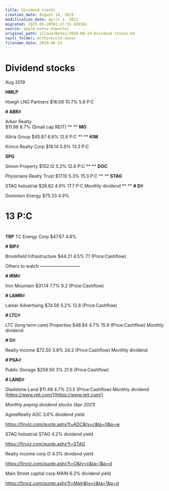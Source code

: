 ```yaml
---
title: Dividend stocks
creation_date: August 14, 2019
modification_date: April 2, 2021
migrated: 2025-09-20T01:27:55.926561
source: apple-notes-exporter
original_path: iCloud/Notes/2019-08-14-Dividend stocks.md
vault_folder: Archive/old-notes
filename_date: 2019-08-14
---
```



# Dividend stocks

Aug 2019

**HMLP**

Hoegh LNG Partners
$16.08
10.7%
5.8 P:C

**# ABR**# 

Arbor Realty  
$11.96
8.7%
(Small cap REIT)
**
**
**MO**

Altria Group
$45.87
6.8%
12.6 P:C
**
**
**KIM**

Kimco Realty Corp
$18.14
5.9%
13.3 P:C

**SPG**

Simon Property
$152.12
5.3%
12.6 P:C
**
**
**DOC**

Physicians Realty Trust
$17.10
5.3%
15.3 P:C
**
**
**STAG**

STAG Industrial
$28.82
4.9%
17.7 P:C
Monthly dividend 
**
**
**# D**# 

Dominion Energy 
$75.33
4.9%
# 13 P:C
# 

**TRP**
TC Energy Corp
$47.67
4.8%

**# BIP**# 

Brookfield Infrastructure 
$44.21
4.5%
7.1 (Price:Cashflow)

Others to watch
—————————

**# IRM**# 

Iron Mountain
$31.14
7.7%
9.2 (Price:Cashflow)

**# LAMR**# 

Lamar Advertising 
$74.56
5.2%
12.8 (Price:Cashflow)

**# LTC**# 

LTC (long term care) Properties 
$48.84
4.7%
15.9 (Price:Cashflow)
Monthly dividend

**# O**# 

Realty Income 
$72.50
3.8%
24.2 (Price:Cashflow)
Monthly dividend

**# PSA**# 

Public Storage
$259.50
3%
21.6 (Price:Cashflow)

**# LAND**# 

Gladstone Land 
$11.49
4.7%
23.5 (Price:Cashflow)
Monthly dividend
[https://www.reit.com/](https://www.reit.com/)

_Monthly paying dividend stocks (Apr 2021)_

AgreeRealty
ADC
3.6% dividend yield 

https://finviz.com/quote.ashx?t=ADC&ty=c&ta=0&p=w

STAG Industrial
STAG
4.2% dividend yield 

https://finviz.com/quote.ashx?t=STAG

Realty income corp
O
4.3% dividend yield 

https://finviz.com/quote.ashx?t=O&ty=c&ta=1&p=d

Main Street capital corp 
MAIN
6.2% dividend yield 

https://finviz.com/quote.ashx?t=Main&ty=c&ta=1&p=d

